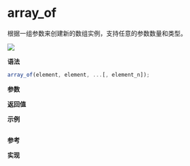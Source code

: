 # array_of

根据一组参数来创建新的数组实例，支持任意的参数数量和类型。

![](https://img.shields.io/badge/-Array-blue)

**语法**

```js
array_of(element, element, ...[, element_n]);
```

**参数**

**返回值**

**示例**

```js

```

**参考**

**实现**

<CodeSwitcher :languages="{ln:'Langnang',lo:'Lodash',un:'Underscore'}">
<template v-slot:ln>

</template>
<template v-slot:lo>

</template>
<template v-slot:un>

</template>
</CodeSwitcher>
